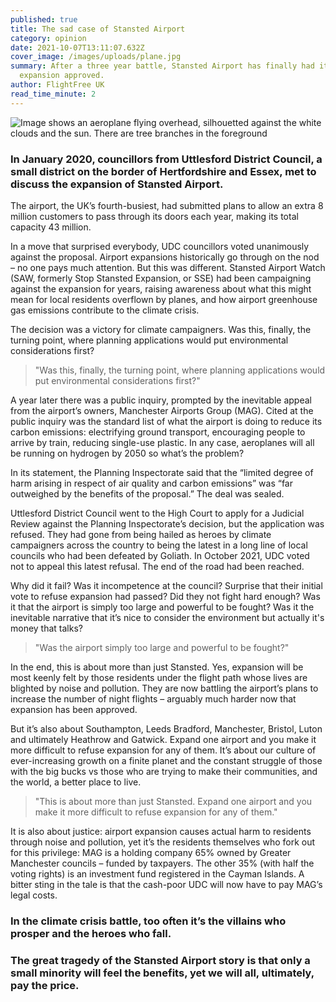 ```yaml
---
published: true
title: The sad case of Stansted Airport
category: opinion
date: 2021-10-07T13:11:07.632Z
cover_image: /images/uploads/plane.jpg
summary: After a three year battle, Stansted Airport has finally had its
  expansion approved.
author: FlightFree UK
read_time_minute: 2
---
```

![Image shows an aeroplane flying overhead, silhouetted against the white clouds and the sun. There are tree branches in the foreground](/images/uploads/plane.jpg)

### In January 2020, councillors from Uttlesford District Council, a small district on the border of Hertfordshire and Essex, met to discuss the expansion of Stansted Airport.

The airport, the UK’s fourth-busiest, had submitted plans to allow an extra 8 million customers to pass through its doors each year, making its total capacity 43 million. 

In a move that surprised everybody, UDC councillors voted unanimously against the proposal. Airport expansions historically go through on the nod – no one pays much attention. But this was different. Stansted Airport Watch (SAW, formerly Stop Stansted Expansion, or SSE) had been campaigning against the expansion for years, raising awareness about what this might mean for local residents overflown by planes, and how airport greenhouse gas emissions contribute to the climate crisis.

The decision was a victory for climate campaigners. Was this, finally, the turning point, where planning applications would put environmental considerations first?

> "Was this, finally, the turning point, where planning applications would put environmental considerations first?"

A year later there was a public inquiry, prompted by the inevitable appeal from the airport’s owners, Manchester Airports Group (MAG). Cited at the public inquiry was the standard list of what the airport is doing to reduce its carbon emissions: electrifying ground transport, encouraging people to arrive by train, reducing single-use plastic. In any case, aeroplanes will all be running on hydrogen by 2050 so what’s the problem? 

In its statement, the Planning Inspectorate said that the “limited degree of harm arising in respect of air quality and carbon emissions” was “far outweighed by the benefits of the proposal.” The deal was sealed.

Uttlesford District Council went to the High Court to apply for a Judicial Review against the Planning Inspectorate’s decision, but the application was refused. They had gone from being hailed as heroes by climate campaigners across the country to being the latest in a long line of local councils who had been defeated by Goliath. In October 2021, UDC voted not to appeal this latest refusal. The end of the road had been reached.

Why did it fail? Was it incompetence at the council? Surprise that their initial vote to refuse expansion had passed? Did they not fight hard enough? Was it that the airport is simply too large and powerful to be fought? Was it the inevitable narrative that it’s nice to consider the environment but actually it's money that talks?

> "Was the airport simply too large and powerful to be fought?" 

In the end, this is about more than just Stansted. Yes, expansion will be most keenly felt by those residents under the flight path whose lives are blighted by noise and pollution. They are now battling the airport’s plans to increase the number of night flights – arguably much harder now that expansion has been approved.

But it’s also about Southampton, Leeds Bradford, Manchester, Bristol, Luton and ultimately Heathrow and Gatwick. Expand one airport and you make it more difficult to refuse expansion for any of them. It’s about our culture of ever-increasing growth on a finite planet and the constant struggle of those with the big bucks vs those who are trying to make their communities, and the world, a better place to live. 

> "This is about more than just Stansted. Expand one airport and you make it more difficult to refuse expansion for any of them."

It is also about justice: airport expansion causes actual harm to residents through noise and pollution, yet it’s the residents themselves who fork out for this privilege: MAG is a holding company 65% owned by Greater Manchester councils – funded by taxpayers. The other 35% (with half the voting rights) is an investment fund registered in the Cayman Islands. A bitter sting in the tale is that the cash-poor UDC will now have to pay MAG’s legal costs.

### In the climate crisis battle, too often it’s the villains who prosper and the heroes who fall. 

### The great tragedy of the Stansted Airport story is that only a small minority will feel the benefits, yet we will all, ultimately, pay the price.